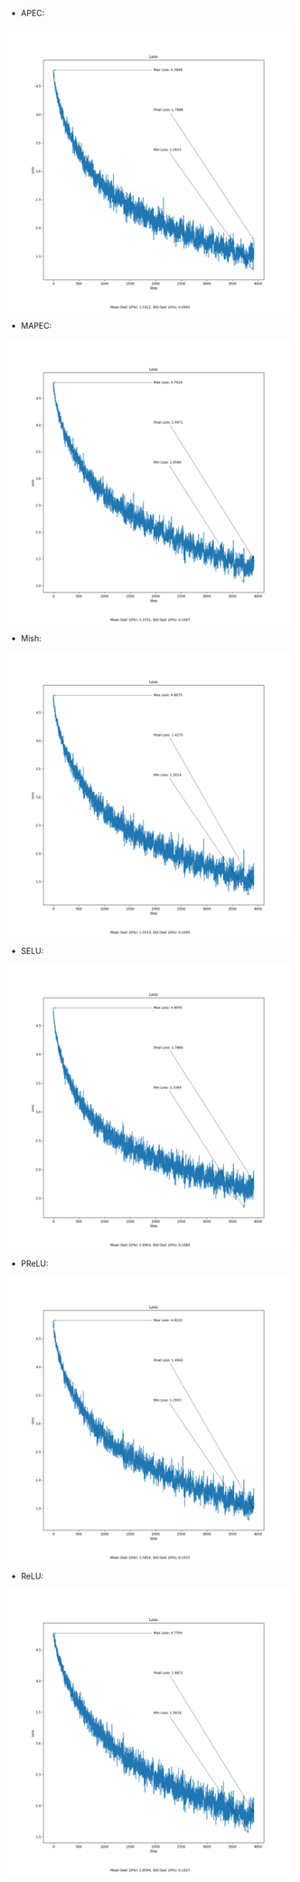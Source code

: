 * APEC:

![APEC](CIFAR100_APEC.png)

* MAPEC:

![MAPEC](CIFAR100_MAPEC.png)

* Mish:

![Mish](CIFAR100_Mish.png)

* SELU:

![SELU](CIFAR100_SELU.png)

* PReLU:

![PReLU](CIFAR100_PReLU.png)

* ReLU:

![ReLU](CIFAR100_ReLU.png)
